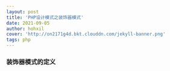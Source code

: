 ```yaml
---
layout: post
title: 'PHP设计模式之装饰器模式'
date: 2021-09-05
author: hohxil
cover: 'http://on2171g4d.bkt.clouddn.com/jekyll-banner.png'
tags: php
---
```




### 装饰器模式的定义





